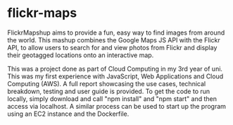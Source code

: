 # flickr-maps
FlickrMapshup aims to provide a fun, easy way to find images from around the world. This mashup combines the Google Maps JS API with the Flickr API, to allow users to search for and view photos from Flickr and display their geotagged locations onto an interactive map. 

This was a project done as part of Cloud Computing in my 3rd year of uni. This was my first experience with JavaScript, Web Applications and Cloud Computing (AWS).
A full report showcasing the use cases, technical breakdown, testing and user guide is provided.
To get the code to run locally, simply download and call "npm install" and "npm start" and then access via localhost. A similar process can be used to start up the program using an EC2 instance and the Dockerfile.
